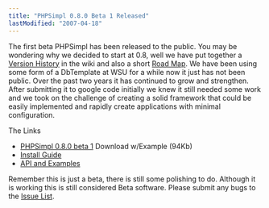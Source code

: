 ```yaml
---
title: "PHPSimpl 0.8.0 Beta 1 Released"
lastModified: "2007-04-18"
---
```


The first beta PHPSimpl has been released to the public. You may be wondering why we decided to start at 0.8, well we have put together a [Version History](http://code.google.com/p/phpsimpl/wiki/VersionHistory) in the wiki and also a short [Road Map](http://code.google.com/p/phpsimpl/wiki/Roadmap). We have been using some form of a DbTemplate at WSU for a while now it just has not been public. Over the past two years it has continued to grow and strengthen. After submitting it to google code initially we knew it still needed some work and we took on the challenge of creating a solid framework that could be easily implemented and rapidly create applications with minimal configuration.

The Links  

- [PHPSimpl 0.8.0 beta 1](http://code.google.com/p/phpsimpl/downloads/list) Download w/Example (94Kb)
- [Install Guide](http://code.google.com/p/phpsimpl/wiki/Installation)
- [API and Examples](http://code.google.com/p/phpsimpl/wiki/BaseClasses)

Remember this is just a beta, there is still some polishing to do. Although it is working this is still considered Beta software. Please submit any bugs to the [Issue List](http://code.google.com/p/phpsimpl/issues/list).
